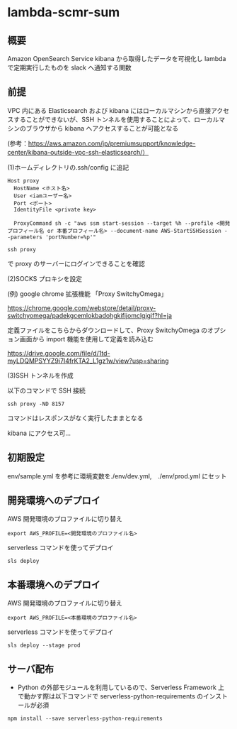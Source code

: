 # lambda-scmr-sum

## 概要

Amazon OpenSearch Service kibana から取得したデータを可視化し lambda で定期実行したものを slack へ通知する関数

## 前提

VPC 内にある Elasticsearch および kibana にはローカルマシンから直接アクセスすることができないが、SSH トンネルを使用することによって、ローカルマシンのブラウザから kibana へアクセスすることが可能となる

(参考：https://aws.amazon.com/jp/premiumsupport/knowledge-center/kibana-outside-vpc-ssh-elasticsearch/）

(1)ホームディレクトリの.ssh/config に追記

```
Host proxy
  HostName <ホスト名>
  User <iamユーザー名>
  Port <ポート>
  IdentityFile <private key>

  ProxyCommand sh -c "aws ssm start-session --target %h --profile <開発プロフィール名 or 本番プロフィール名> --document-name AWS-StartSSHSession --parameters 'portNumber=%p'"
```

```
ssh proxy
```

で proxy のサーバーにログインできることを確認

(2)SOCKS プロキシを設定

(例) google chrome 拡張機能 「Proxy SwitchyOmega」

https://chrome.google.com/webstore/detail/proxy-switchyomega/padekgcemlokbadohgkifijomclgjgif?hl=ja

定義ファイルをこちらからダウンロードして、Proxy SwitchyOmega のオプション画面から import 機能を使用して定義を読み込む

https://drive.google.com/file/d/1td-myLDQMPSYYZ9i7I4frKTA2_L1gz1w/view?usp=sharing

(3)SSH トンネルを作成

以下のコマンドで SSH 接続

```
ssh proxy -ND 8157
```

コマンドはレスポンスがなく実行したままとなる

kibana にアクセス可...

## 初期設定

env/sample.yml を参考に環境変数を./env/dev.yml,　./env/prod.yml にセット

## 開発環境へのデプロイ

AWS 開発環境のプロファイルに切り替え

```
export AWS_PROFILE=<開発環境のプロファイル名>
```

serverless コマンドを使ってデプロイ

```
sls deploy
```

## 本番環境へのデプロイ

AWS 開発環境のプロファイルに切り替え

```
export AWS_PROFILE=<本番環境のプロファイル名>
```

serverless コマンドを使ってデプロイ

```
sls deploy --stage prod
```

## サーバ配布

- Python の外部モジュールを利用しているので、Serverless Framework 上で動かす際は以下コマンドで serverless-python-requirements のインストールが必須

```
npm install --save serverless-python-requirements
```
